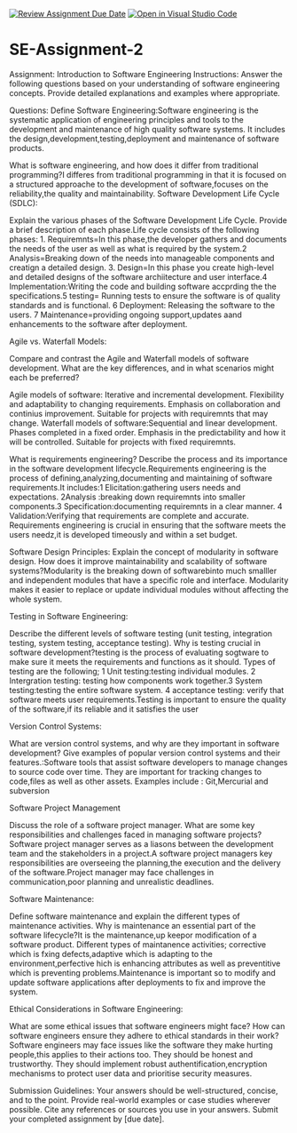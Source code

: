 [![Review Assignment Due Date](https://classroom.github.com/assets/deadline-readme-button-24ddc0f5d75046c5622901739e7c5dd533143b0c8e959d652212380cedb1ea36.svg)](https://classroom.github.com/a/-ucQIGTc)
[![Open in Visual Studio Code](https://classroom.github.com/assets/open-in-vscode-718a45dd9cf7e7f842a935f5ebbe5719a5e09af4491e668f4dbf3b35d5cca122.svg)](https://classroom.github.com/online_ide?assignment_repo_id=15252051&assignment_repo_type=AssignmentRepo)
# SE-Assignment-2
Assignment: Introduction to Software Engineering
Instructions:
Answer the following questions based on your understanding of software engineering concepts. Provide detailed explanations and examples where appropriate.

Questions:
Define Software Engineering:Software engineering is the systematic application of engineering principles and tools to the development and maintenance  of high quality software systems. It includes the design,development,testing,deployment and maintenance of software products.

What is software engineering, and how does it differ from traditional programming?I differes from traditional programming in that it is focused on a structured approache to the development of software,focuses on the reliability,the quality and maintainability.
Software Development Life Cycle (SDLC):

Explain the various phases of the Software Development Life Cycle. Provide a brief description of each phase.Life cycle consists of the following phases: 1. Requiremnts=In this phase,the developer gathers and documents the needs of the user as well as what is required by the system.2 Analysis=Breaking down of the needs into manageable components and creatign a detailed design. 3. Design=In this phase you create high-level and detailed designs of the software archiitecture and user interface.4 Implementation:Writing the code and building software accprding the the specifications.5 testing= Running tests to ensure the software is of quality standards and is functional. 6 Deployment: Releasing the software to the users. 7 Maintenance=providing ongoing support,updates aand enhancements to the software after deployment.

Agile vs. Waterfall Models:

Compare and contrast the Agile and Waterfall models of software development. What are the key differences, and in what scenarios might each be preferred?

Agile models of software: Iterative and incremental development. Flexibility and adaptability to changing requirements. Emphasis on collaboration and continius improvement. Suitable for projects with requiremnts that may change. 
Waterfall models of software:Sequential and linear development. Phases completed in a fixed order. Emphasis in the predictability and how it will be controlled. Suitable for projects with fixed requiremnts. 

What is requirements engineering? Describe the process and its importance in the software development lifecycle.Requirements engineering is the process of defining,analyzing,documenting and maintaining of software requirements.It includes:1 Elicitation:gathering users needs and expectations. 2Analysis :breaking down requiremnts into smaller components.3 Specification:documenting requiremnts in a clear manner. 4 Validation:Verifying that requirements are complete and accurate. Requirements engineering is crucial in ensuring that the software meets the users needz,it is developed timeously and within a set budget.

Software Design Principles:
Explain the concept of modularity in software design. How does it improve maintainability and scalability of software systems?Modularity is the breaking down of softwarebinto much smalller and independent modules that have a specific role and interface. Modularity makes it easier to replace or update individual modules without affecting the whole system.

Testing in Software Engineering:

Describe the different levels of software testing (unit testing, integration testing, system testing, acceptance testing). Why is testing crucial in software development?testing is the process of evaluating sogtware to make sure it meets the requirements and functions as it should. Types of testing are the following; 1 Unit testing:testing individual modules. 2 Intergration testing: testing how components work together.3 System testing:testing the entire software system. 4 acceptance testing: verify that software meets user requirements.Testing is important to ensure the quality of the software,if its reliable and it satisfies the user

Version Control Systems:

What are version control systems, and why are they important in software development? Give examples of popular version control systems and their features.:Software tools that assist software developers to manage changes to source code over time. They are important for tracking changes to code,files as well as other assets. Examples include : Git,Mercurial and subversion

Software Project Management

Discuss the role of a software project manager. What are some key responsibilities and challenges faced in managing software projects? Software project manager serves as a liasons between the development team and the stakeholders in a project.A software project managers key responsibilities are overseeing the planning,the execution and the delivery of the software.Project manager may face challenges in communication,poor planning and unrealistic deadlines. 

Software Maintenance:


Define software maintenance and explain the different types of maintenance activities. Why is maintenance an essential part of the software lifecycle?It is the maintenance,up keepor modification of a software product. Different types of maintanence activities; corrective which is fxing defects,adaptive which is adapting to the environment,perfective hich is enhancing attributes as well as preventitive which is preventing problems.Maintenance is important so to modify and update software applications after deployments to fix and improve the system.

Ethical Considerations in Software Engineering:

What are some ethical issues that software engineers might face? How can software engineers ensure they adhere to ethical standards in their work?Software engineers may face issues like the software they make hurting people,this applies to their actions too. They should be honest and trustworthy. They should implement robust authentification,encryption mechanisms to protect user data and prioritise security measures.

Submission Guidelines:
Your answers should be well-structured, concise, and to the point.
Provide real-world examples or case studies wherever possible.
Cite any references or sources you use in your answers.
Submit your completed assignment by [due date].
